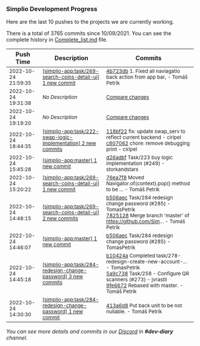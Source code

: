 
### Simplio Development Progress

Here are the last 10 pushes to the projects we are currently working.

There is a total of 3765 commits since 10/09/2021. You can see the complete history in
 [Complete_list.md](Complete_list.md) file.

| Push Time | Description | Commits |
| --- | --- | --- |
| <sub>2022-10-24 21:59:35</sub> | <sub>[[simplio-app:task/269\-search\-coins\-detail\-ui] 1 new commit](https://github.com/SimplioOfficial/simplio-app/commit/4b723dbe59ea143d62666f5d8b52a621ae88d912)</sub> | <sub>[4b723db](https://github.com/SimplioOfficial/simplio-app/commit/4b723dbe59ea143d62666f5d8b52a621ae88d912) 1. Fixed all naviagatio back action from app bar, - Tomáš Petrík</sub> |
| <sub>2022-10-24 19:31:38</sub> | <sub>_No Description_</sub> | <sub>[Compare changes](https://github.com/SimplioOfficial/simplio-app/compare/c80706259b6d...39b6dadc3246)</sub> |
| <sub>2022-10-24 19:19:20</sub> | <sub>_No Description_</sub> | <sub>[Compare changes](https://github.com/SimplioOfficial/simplio-app/compare/5274e187908e...2e480823d1ad)</sub> |
| <sub>2022-10-24 18:44:35</sub> | <sub>[[simplio-app:task/222\-swap\-logic\-implementation] 2 new commits](https://github.com/SimplioOfficial/simplio-app/compare/a22ed5a9dc56...c80706259b6d)</sub> | <sub>[118bf22](https://github.com/SimplioOfficial/simplio-app/commit/118bf2218fbf9b9c4440830a9cc95bf3d5eae322) fix: update swap_serv to reflect current backend - ciripel<br>[c807062](https://github.com/SimplioOfficial/simplio-app/commit/c80706259b6d7eca6bc0a40f02031dcf0ca592c2) chore: remove debugging print - ciripel</sub> |
| <sub>2022-10-24 15:45:28</sub> | <sub>[[simplio-app:master] 1 new commit](https://github.com/SimplioOfficial/simplio-app/commit/d26adbf40d1786f88f06e0f32f8c1925a4c8f578)</sub> | <sub>[d26adbf](https://github.com/SimplioOfficial/simplio-app/commit/d26adbf40d1786f88f06e0f32f8c1925a4c8f578) Task/223 buy logic implementation (#249) - storkandstars</sub> |
| <sub>2022-10-24 15:20:22</sub> | <sub>[[simplio-app:task/269\-search\-coins\-detail\-ui] 1 new commit](https://github.com/SimplioOfficial/simplio-app/commit/76ea7f8c975f95c06974b145bae3de1ea8a8be36)</sub> | <sub>[76ea7f8](https://github.com/SimplioOfficial/simplio-app/commit/76ea7f8c975f95c06974b145bae3de1ea8a8be36) Moved Navigator.of(context).pop() method to be ... - Tomáš Petrík</sub> |
| <sub>2022-10-24 14:48:15</sub> | <sub>[[simplio-app:task/269\-search\-coins\-detail\-ui] 2 new commits](https://github.com/SimplioOfficial/simplio-app/compare/59046c2a6d2a...78251282c0ae)</sub> | <sub>[b506aec](https://github.com/SimplioOfficial/simplio-app/commit/b506aec0817052c11fc87af5687f0e62f0e3641e) Task/284 redesign change password (#285) - TomasPetrik<br>[7825128](https://github.com/SimplioOfficial/simplio-app/commit/78251282c0ae081d920dc0b1acbbf69b444088e4) Merge branch 'master' of https://github.com/Sim... - Tomáš Petrík</sub> |
| <sub>2022-10-24 14:46:07</sub> | <sub>[[simplio-app:master] 1 new commit](https://github.com/SimplioOfficial/simplio-app/commit/b506aec0817052c11fc87af5687f0e62f0e3641e)</sub> | <sub>[b506aec](https://github.com/SimplioOfficial/simplio-app/commit/b506aec0817052c11fc87af5687f0e62f0e3641e) Task/284 redesign change password (#285) - TomasPetrik</sub> |
| <sub>2022-10-24 14:45:18</sub> | <sub>[[simplio-app:task/284\-redesign\-change\-password] 3 new commits](https://github.com/SimplioOfficial/simplio-app/compare/413a6d8f1be8...9fe66729f6fb)</sub> | <sub>[b10424a](https://github.com/SimplioOfficial/simplio-app/commit/b10424a656d2233886abb8ef3102108844ed506d) Completed task/278-redesign-create-new-account-... - TomasPetrik<br>[5a9c738](https://github.com/SimplioOfficial/simplio-app/commit/5a9c73823a3bebe927f53d13332a42a0d6c92364) Task/258 - Configure QR scanners (#273) - jvrastil<br>[9fe6672](https://github.com/SimplioOfficial/simplio-app/commit/9fe66729f6fbbfd6ba4d808901011f1a18812cca) Rebased with master. - Tomáš Petrík</sub> |
| <sub>2022-10-24 14:30:30</sub> | <sub>[[simplio-app:task/284\-redesign\-change\-password] 1 new commit](https://github.com/SimplioOfficial/simplio-app/commit/413a6d8f1be89e0df9e222ee63877834fb407b47)</sub> | <sub>[413a6d8](https://github.com/SimplioOfficial/simplio-app/commit/413a6d8f1be89e0df9e222ee63877834fb407b47) Put back unit to be not nullable. - Tomáš Petrík</sub> |

_You can see more details and commits in our [Discord](https://discord.gg/aKhjuwZmdP) in **#dev-diary** channel._
